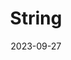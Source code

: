 ---
title: String
icon: discover
date: 2023-09-27
dir:
  order: 4
category: leetcode
tag: string
sticky: true
---